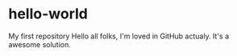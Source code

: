 # hello-world
My first repository
Hello all folks, I'm loved in GitHub actualy. It's a awesome solution. 
